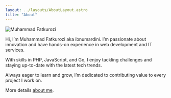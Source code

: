 ```yaml
---
layout: ../layouts/AboutLayout.astro
title: "About"
---
```


<div class="flex flex-col sm:flex-row items-center gap-0 sm:gap-6 border border-skin-line px-5 py-2 rounded-md">
  <img
    src="/assets/avatar.png"
    alt="Muhammad Fatkurozi"
    class="w-32 h-32 sm:w-48 sm:h-48 rounded-lg mx-auto sm:mx-0"
  />
  <div class="text-center sm:text-left">
    <p class="text-gray-800">
      Hi, I’m <span class="text-skin-accent font-semibold">Muhammad Fatkurozi</span> aka <span class="underline decoration-skin-accent decoration-wavy underline-offset-4 italic">ibnumardini</span>. I’m passionate about innovation and have hands-on experience in web development and IT services.
    </p>
    <p class="mt-2 text-gray-800">
      With skills in PHP, JavaScript, and Go, I enjoy tackling challenges and staying up-to-date with the latest tech trends.
    </p>
    <p class="mt-2 text-gray-800">
      Always eager to learn and grow, I’m dedicated to contributing value to every project I work on.
    </p>
    <p class="mt-2 text-gray-800">
      More details <a href="https://ibnu.mardini.dev" target="_blank">about me</a>.
    </p>
  </div>
</div>
